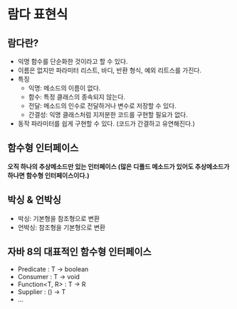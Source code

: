 # 람다 표현식

## 람다란?
- 익명 함수를 단순화한 것이라고 할 수 있다.
- 이름은 없지만 파라미터 리스트, 바디, 반환 형식, 예외 리트스를 가진다.
- 특징
    - 익명: 메소드의 이름이 없다.
    - 함수: 특정 클래스의 종속되지 않는다.
    - 전달: 메소드의 인수로 전달하거나 변수로 저장할 수 있다.
    - 간결성: 익명 클래스처럼 지저분한 코드를 구현할 필요가 없다.
- 동작 파라미터를 쉽게 구현할 수 있다. (코드가 간결하고 유연해진다.)

## 함수형 인터페이스
**오직 하나의 추상메소드만 있는 인터페이스 (많은 디폴드 메소드가 있어도 추상메소드가 하나면 함수형 인터페이스이다.)**

## 박싱 & 언박싱
 - 박싱: 기본형을 참조형으로 변환
 - 언박싱: 참조형을 기본형으로 변환

## 자바 8의 대표적인 함수형 인터페이스
- Predicate<T> : T -> boolean
- Consumer<T> : T -> void
- Function<T, R> : T -> R
- Supplier<T> : () -> T
- ...





